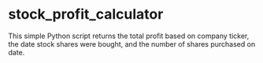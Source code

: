 # stock_profit_calculator
This simple Python script returns the total profit based on company ticker, the date stock shares were bought, and the number of shares purchased on date.
